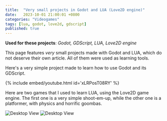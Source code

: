 ```yaml
---
title:  "Very small projects in Godot and LUA (Love2D engine)"
date:   2023-10-01 21:00:01 +0800
categories: "Videogames"
tags: [lua, godot, love2d, gdscript]
published: true
---
```


__Used for these projects__: *Godot, GDScript, LUA, Love2D engine*

This page features *very* small projects made with Godot and LUA, which do not deserve their own article. All of them were used as learning tools.

Here's a very simple project made to learn how to use Godot and its GDScript.

{% include embed/youtube.html id='xLRPosT08RY' %}

Here are two games that I used to learn LUA, using the Love2D game engine. The first one is a very simple shoot-em-up, while the other one is a platformer, with physics and horrific goombas.

![Desktop View](https://dekadisk.github.io/assets/img/gifs/Shmup_LUA.gif)
![Desktop View](https://dekadisk.github.io/assets/img/gifs/LUAGame2.gif)
